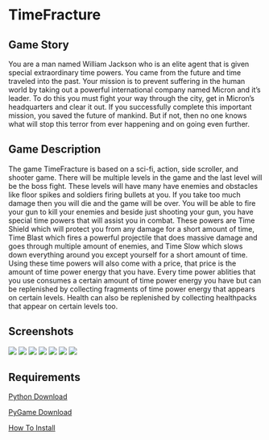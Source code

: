 # TimeFracture

<p>
  <h2>Game Story</h2>
  You are a man named William Jackson who is an elite agent that is given special extraordinary time powers. You came from the future and  time traveled into the past. Your mission is to prevent suffering in the human world by taking out a powerful international company named Micron and it’s leader. To do this you must fight your way through the city, get in Micron’s headquarters and clear it out. If you successfully complete this important mission, you saved the future of mankind. But if not, then no one knows what will stop this terror from ever happening and on going even further.
</p>

<p>
  <h2>Game Description</h2>
  The game TimeFracture is based on a sci-fi, action, side scroller, and shooter game. There will be multiple levels in the game and the last level will be the boss fight. These levels will have many have enemies and obstacles like floor spikes and soldiers firing bullets at you. If you take too much damage then you will die and the game will be over. You will be able to fire your gun to kill your enemies and beside just shooting your gun, you have special time powers that will assist you in combat. These powers are Time Shield which will protect you from any damage for a short amount of time, Time Blast which fires a powerful projectile that does massive damage and goes through multiple amount of enemies, and Time Slow which slows down everything around you except yourself for a short amount of time. Using these time powers will also come with a price, that price is the amount of time power energy that you have. Every time power ablities that you use consumes a certain amount of time power energy you have but can be replenished by collecting fragments of time power energy that appears on certain levels. Health can also be replenished by collecting healthpacks that appear on certain levels too.
</p>

<h2>Screenshots</h2>
<img src="https://github.com/TimothyNg5808/TimeFracture/blob/master/gamescreenshot.png">
<img src="https://github.com/TimothyNg5808/TimeFracture/blob/master/gamescreenshot1.png">
<img src="https://github.com/TimothyNg5808/TimeFracture/blob/master/gamescreenshot2.png">
<img src="https://github.com/TimothyNg5808/TimeFracture/blob/master/gamescreenshot5.png">
<img src="https://github.com/TimothyNg5808/TimeFracture/blob/master/gamescreenshot4.png">
<img src="https://github.com/TimothyNg5808/TimeFracture/blob/master/gamescreenshot6.png">
<img src="https://github.com/TimothyNg5808/TimeFracture/blob/master/gamescreenshot7.png">

<h2>Requirements</h2>

<a href="https://www.python.org/downloads/">Python Download</a>

<a href="https://www.lfd.uci.edu/~gohlke/pythonlibs/#pygame">PyGame Download</a>

<a href="https://youtu.be/_GikMdhAhv0">How To Install</a>
